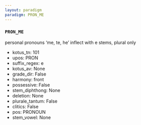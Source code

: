 ```yaml
---
layout: paradigm
paradigm: PRON_ME
---
```

### ` PRON_ME `

personal pronouns ‘me, te, he’ inflect with e stems, plural only
* kotus_tn: 101
* upos: PRON
* suffix_regex: e
* kotus_av: None
* grade_dir: False
* harmony: front
* possessive: False
* stem_diphthong: None
* deletion: None
* plurale_tantum: False
* clitics: False
* pos: PRONOUN
* stem_vowel: None
